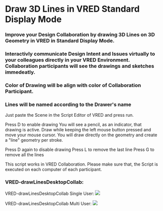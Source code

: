 # Draw 3D Lines in VRED Standard Display Mode
### Improve your Design Collaboration by drawing 3D Lines on 3D Geometry in VRED in Standard Display Mode. 
### Interactivly communicate Design Intent and Issues virtually to your colleagues directly in your VRED Environment. Collaboration participants will see the drawings and sketches immedeatly. 
### Color of Drawing will be align with color of Collaboration Participant.
### Lines will be named according to the Drawer's name

Just paste the Scene in the Script Editor of VRED and press run.

Press D to enable drawing 
    You will see a pencil, as an indicator, that drawing is active.
    Draw while keeping the left mouse button pressed and move your mouse cursor.
    You will draw directly on the geometry and create a "line" geometry per stroke.
    
Press D again to disable drawing 
Press L to remove the last line 
Press G to remove all the lines

This script works in VRED Collaboration.
Please make sure that, the Script is executed on each computer of each participant.


### VRED-drawLinesDesktopCollab:
VRED-drawLinesDesktopCollab Single User:
![](VRED-drawLinesDesktopCollab1.gif)

VRED-drawLinesDesktopCollab Multi User:
![](VRED-drawLinesDesktopCollab4.gif)
